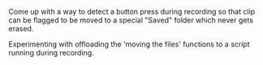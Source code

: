 Come up with a way to detect a button press during recording so that clip can be flagged to be moved to a special "Saved" folder which never gets erased.

Experimenting with offloading the 'moving the files' functions to a script running during recording.
